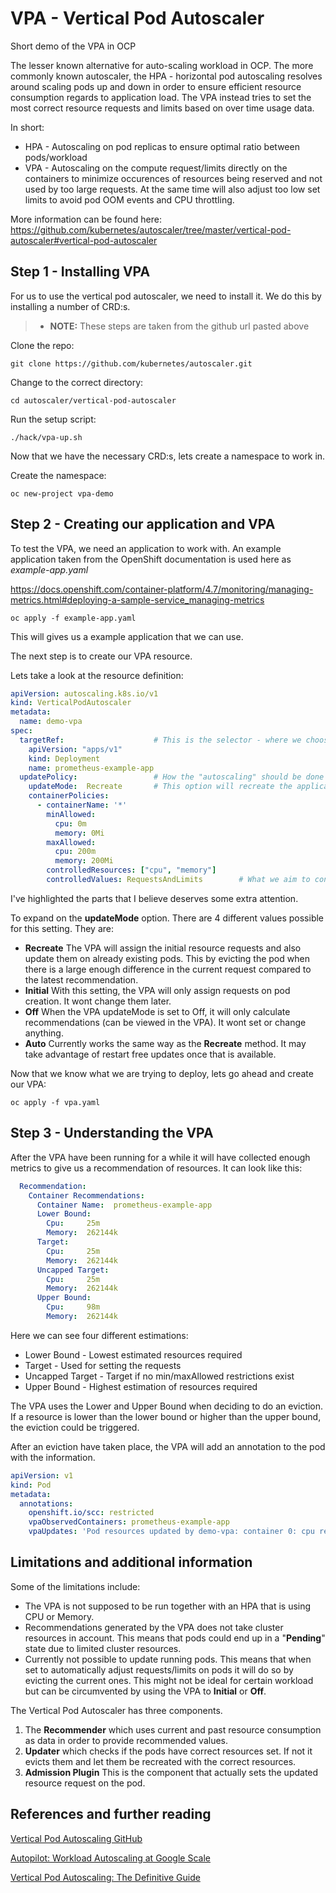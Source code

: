 VPA - Vertical Pod Autoscaler
=========
Short demo of the VPA in OCP

The lesser known alternative for auto-scaling workload in OCP. The more commonly known autoscaler, the HPA - horizontal pod autoscaling resolves around scaling pods up and down in order to ensure efficient resource consumption regards to application load. The VPA instead tries to set the most correct resource requests and limits based on over time usage data.

In short:
* HPA - Autoscaling on pod replicas to ensure optimal ratio between pods/workload
* VPA - Autoscaling on the compute request/limits directly on the containers to minimize occurences of resources being reserved and not used by too large requests. At the same time will also adjust too low set limits to avoid pod OOM events and CPU throttling.

More information can be found here: https://github.com/kubernetes/autoscaler/tree/master/vertical-pod-autoscaler#vertical-pod-autoscaler

Step 1 - Installing VPA
------------
For us to use the vertical pod autoscaler, we need to install it. We do this by installing a number of CRD:s.

>- **NOTE:** These steps are taken from the github url pasted above

Clone the repo:

`git clone https://github.com/kubernetes/autoscaler.git`

Change to the correct directory:

`cd autoscaler/vertical-pod-autoscaler`

Run the setup script:

`./hack/vpa-up.sh`

Now that we have the necessary CRD:s, lets create a namespace to work in.

Create the namespace:

`oc new-project vpa-demo`

Step 2 - Creating our application and VPA
------------
To test the VPA, we need an application to work with.
An example application taken from the OpenShift documentation is used here as  *example-app.yaml*

https://docs.openshift.com/container-platform/4.7/monitoring/managing-metrics.html#deploying-a-sample-service_managing-metrics

`oc apply -f example-app.yaml`

This will gives us a example application that we can use.

The next step is to create our VPA resource. 

Lets take a look at the resource definition:

```YAML
apiVersion: autoscaling.k8s.io/v1
kind: VerticalPodAutoscaler
metadata:
  name: demo-vpa
spec:
  targetRef:                    # This is the selector - where we choose what to scale
    apiVersion: "apps/v1"
    kind: Deployment
    name: prometheus-example-app
  updatePolicy:                 # How the "autoscaling" should be done - updates to requests/limits 
    updateMode:  Recreate       # This option will recreate the application
    containerPolicies:
      - containerName: '*'
        minAllowed:
          cpu: 0m
          memory: 0Mi
        maxAllowed:
          cpu: 200m
          memory: 200Mi
        controlledResources: ["cpu", "memory"]
        controlledValues: RequestsAndLimits        # What we aim to control. Requests, limits or both
```        
I've highlighted the parts that I believe deserves some extra attention.

To expand on the **updateMode** option. There are 4 different values possible for this setting. They are:

* **Recreate** The VPA will assign the initial resource requests and also update them on already existing pods. This by evicting the pod when there is a large enough difference in the current request compared to the latest recommendation.
* **Initial** With this setting, the VPA will only assign requests on pod creation. It wont change them later.
* **Off** When the VPA updateMode is set to Off, it will only calculate recommendations (can be viewed in the VPA). It wont set or change anything.
* **Auto** Currently works the same way as the **Recreate** method. It may take advantage of restart free updates once that is available.

Now that we know what we are trying to deploy, lets go ahead and create our VPA:

`oc apply -f vpa.yaml`

Step 3 - Understanding the VPA
------------
After the VPA have been running for a while it will have collected enough metrics to give us a recommendation of resources. It can look like this:

```YAML
  Recommendation:
    Container Recommendations:
      Container Name:  prometheus-example-app
      Lower Bound:
        Cpu:     25m
        Memory:  262144k
      Target:
        Cpu:     25m
        Memory:  262144k
      Uncapped Target:
        Cpu:     25m
        Memory:  262144k
      Upper Bound:
        Cpu:     98m
        Memory:  262144k
```
Here we can see four different estimations:

* Lower Bound - Lowest estimated resources required
* Target - Used for setting the requests
* Uncapped Target - Target if no min/maxAllowed restrictions exist
* Upper Bound - Highest estimation of resources required

The VPA uses the Lower and Upper Bound when deciding to do an eviction. If a resource is lower than the lower bound or higher than the upper bound, the eviction could be triggered.

After an eviction have taken place, the VPA will add an annotation to the pod with the information.

```YAML
apiVersion: v1
kind: Pod
metadata:
  annotations:
    openshift.io/scc: restricted
    vpaObservedContainers: prometheus-example-app
    vpaUpdates: 'Pod resources updated by demo-vpa: container 0: cpu request, memory request'
```

Limitations and additional information
------------
Some of the limitations include: 
* The VPA is not supposed to be run together with an HPA that is using CPU or Memory.
* Recommendations generated by the VPA does not take cluster resources in account. This means that pods could end up in a "**Pending**" state due to limited cluster resources.
* Currently not possible to update running pods. This means that when set to automatically adjust requests/limits on pods it will do so by evicting the current ones. This might not be ideal for certain workload but can be circumvented by using the VPA to **Initial** or **Off**.

The Vertical Pod Autoscaler has three components.
1. The **Recommender** which uses current and past resource consumption as data in order to provide recommended values.
2. **Updater** which checks if the pods have correct resources set. If not it evicts them and let them be recreated with the correct resources.
3. **Admission Plugin** This is the component that actually sets the updated resource request on the pod.


References and further reading
------------
[Vertical Pod Autoscaling GitHub](https://github.com/kubernetes/autoscaler/tree/master/vertical-pod-autoscaler)

[Autopilot: Workload Autoscaling at Google Scale](https://research.google/pubs/pub49174/)

[Vertical Pod Autoscaling: The Definitive Guide](https://povilasv.me/vertical-pod-autoscaling-the-definitive-guide/)